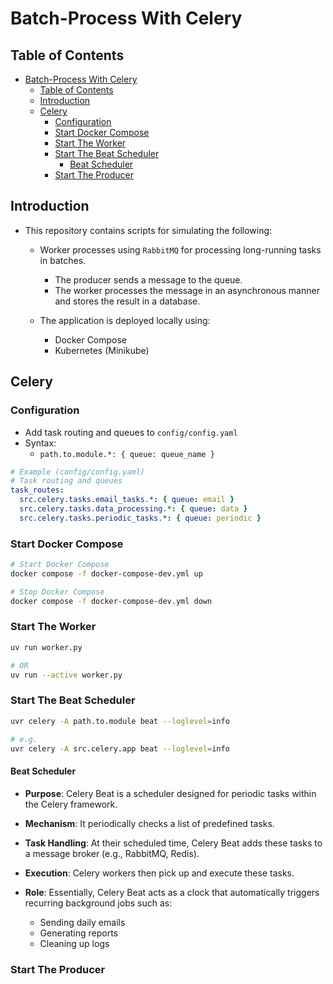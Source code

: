 # Batch-Process With Celery

## Table of Contents

- [Batch-Process With Celery](#batch-process-with-celery)
  - [Table of Contents](#table-of-contents)
  - [Introduction](#introduction)
  - [Celery](#celery)
    - [Configuration](#configuration)
    - [Start Docker Compose](#start-docker-compose)
    - [Start The Worker](#start-the-worker)
    - [Start The Beat Scheduler](#start-the-beat-scheduler)
      - [Beat Scheduler](#beat-scheduler)
    - [Start The Producer](#start-the-producer)

## Introduction

- This repository contains scripts for simulating the following:

  - Worker processes using `RabbitMQ` for processing long-running tasks in batches.
    - The producer sends a message to the queue.
    - The worker processes the message in an asynchronous manner and stores the result in a database.

  - The application is deployed locally using:
    - Docker Compose
    - Kubernetes (Minikube)

## Celery

### Configuration

- Add task routing and queues to `config/config.yaml`
- Syntax:
  - `path.to.module.*: { queue: queue_name }`

```yaml
# Example (config/config.yaml)
# Task routing and queues
task_routes:
  src.celery.tasks.email_tasks.*: { queue: email }
  src.celery.tasks.data_processing.*: { queue: data }
  src.celery.tasks.periodic_tasks.*: { queue: periodic }
```

### Start Docker Compose

```sh
# Start Docker Compose
docker compose -f docker-compose-dev.yml up

# Stop Docker Compose
docker compose -f docker-compose-dev.yml down
```

### Start The Worker

```sh
uv run worker.py

# OR 
uv run --active worker.py
```

### Start The Beat Scheduler

```sh
uvr celery -A path.to.module beat --loglevel=info

# e.g.
uvr celery -A src.celery.app beat --loglevel=info
```

#### Beat Scheduler

- **Purpose**: Celery Beat is a scheduler designed for periodic tasks within the Celery framework.

- **Mechanism**: It periodically checks a list of predefined tasks.

- **Task Handling**: At their scheduled time, Celery Beat adds these tasks to a message broker (e.g., RabbitMQ, Redis).

- **Execution**: Celery workers then pick up and execute these tasks.

- **Role**: Essentially, Celery Beat acts as a clock that automatically triggers recurring background jobs such as:

  - Sending daily emails
  - Generating reports
  - Cleaning up logs

### Start The Producer

